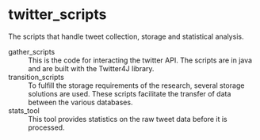 twitter_scripts
===============

The scripts that handle tweet collection, storage and statistical analysis.

<dl>
<dt>gather_scripts</dt>
<dd>This is the code for interacting the twitter API.  The scripts are in java and are built with the Twitter4J library.</dd>
<dt>transition_scripts</dt>
<dd>To fulfill the storage requirements of the research, several storage solutions are used.  These scripts facilitate the transfer of data between the various databases.</dd>
<dt>stats_tool</dt>
<dd>This tool provides statistics on the raw tweet data before it is processed.</dd>
</dl>


